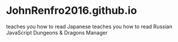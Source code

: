 # JohnRenfro2016.github.io
teaches you how to read Japanese
teaches you how to read Russian
JavaScript Dungeons & Dragons Manager
